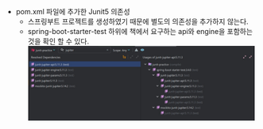 - pom.xml 파일에 추가한 Junit5 의존성
    - 스프링부트 프로젝트를 생성하였기 때문에 별도의 의존성을 추가하지 않는다.
    - spring-boot-starter-test 하위에 책에서 요구하는 api와 engine을 포함하는 것을 확인 할 수 있다.
    ![img1.png](images/img1.png)